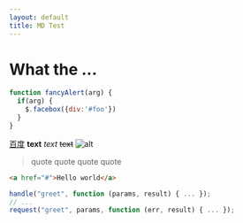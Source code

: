```yaml
---
layout: default
title: MD Test
---
```

# What the ...
```javascript
function fancyAlert(arg) {
  if(arg) {
    $.facebox({div:'#foo'})
  }
}
```
[百度](http://www.baidu.com)
**text**
*text*
~~text~~
![alt](http://7xkve6.com1.z0.glb.clouddn.com/avatar.png)
> quote
> quote
> quote
> quote

``` html
<a href="#">Hello world</a>
```

```js
handle("greet", function (params, result) { ... });
// ...
request("greet", params, function (err, result) { ... });
```